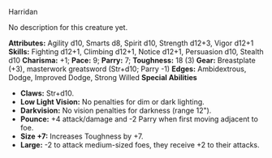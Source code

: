 Harridan

No description for this creature yet.

**Attributes:** Agility d10, Smarts d8, Spirit d10, Strength d12+3,
Vigor d12+1
**Skills:** Fighting d12+1, Climbing d12+1, Notice d12+1, Persuasion
d10, Stealth d10
**Charisma:** +1; **Pace:** 9; **Parry:** 7; **Toughness:** 18 (3)
**Gear:** Breastplate (+3), masterwork greatsword (Str+d10; Parry -1)
**Edges:** Ambidextrous, Dodge, Improved Dodge, Strong Willed
**Special Abilities**
- **Claws:** Str+d10.
- **Low Light Vision:** No penalties for dim or dark lighting.
- **Darkvision:** No vision penalties for darkness (range 12").
- **Pounce:** +4 attack/damage and -2 Parry when first moving adjacent
to foe.
- **Size +7:** Increases Toughness by +7.
- **Large:** -2 to attack medium-sized foes, they receive +2 to their
attacks.

